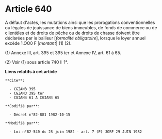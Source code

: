 # Article 640

A défaut d'actes, les mutations ainsi que les prorogations conventionnelles ou légales de jouissance de biens immeubles, de
fonds de commerce ou de clientèles et de droits de pêche ou de droits de chasse doivent être déclarées par le bailleur
[*formalité obligatoire*], lorsque le loyer annuel excède 1.OO0 F [*montant*] (1) (2).

(1)  Annexe III, art. 395 et 395 ter et Annexe IV, art. 61 à 65.

(2) Voir (1) sous article 740 II 1°.

**Liens relatifs à cet article**

	**Cite**:

	  - CGIAN3 395
	  - CGIAN3 395 ter
	  - CGIAN4 61 A CGIAN4 65

	**Codifié par**:

	  - Décret n°82-881 1982-10-15

	**Modifié par**:

	  - Loi n°82-540 du 28 juin 1982 - art. 7 (P) JORF 29 JUIN 1982
